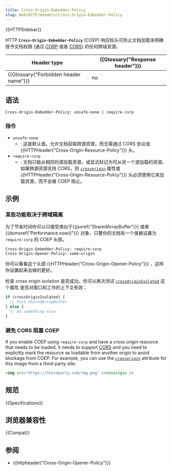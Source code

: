 ```yaml
---
title: Cross-Origin-Embedder-Policy
slug: Web/HTTP/Headers/Cross-Origin-Embedder-Policy
---
```


{{HTTPSidebar}}

HTTP **`Cross-Origin-Embedder-Policy`** (COEP) 响应标头可防止文档加载未明确授予文档权限 (通过 [CORP](</zh-CN/docs/Web/HTTP/Cross-Origin_Resource_Policy_(CORP)>) 或者 [CORS](/zh-CN/docs/Web/HTTP/CORS)) 的任何跨域资源。

| Header type                           | {{Glossary("Response header")}} |
| ------------------------------------- | ------------------------------- |
| {{Glossary("Forbidden header name")}} | no                              |

## 语法

```plain
Cross-Origin-Embedder-Policy: unsafe-none | require-corp
```

### 指令

- `unsafe-none`
  - : 这是默认值。允许文档获取跨源资源，而无需通过 CORS 协议或 {{HTTPHeader("Cross-Origin-Resource-Policy")}} 头。
- `require-corp`
  - : 文档只能从相同的源加载资源，或显式标记为可从另一个源加载的资源。
    如果跨源资源支持 CORS，则 [`crossorigin`](/zh-CN/docs/Web/HTML/Attributes/crossorigin) 属性或 {{HTTPHeader("Cross-Origin-Resource-Policy")}} 头必须使用它来加载资源，而不会被 COEP 阻止。

## 示例

### 某些功能取决于跨域隔离

为了节省时间你可以只接受类似于{{jsxref("SharedArrayBuffer")}} 或者 {{domxref("Performance.now()")}} 对象，只要你的文档有一个值被设置为`require-corp` 的 COEP 头部。

```plain
Cross-Origin-Embedder-Policy: require-corp
Cross-Origin-Opener-Policy: same-origin
```

你可以看看这个头部 {{HTTPHeader("Cross-Origin-Opener-Policy")}} ，这样你设置起来会做的更好。

检查 cross origin isolation 是否成功，你可以再次测试 [`crossOriginIsolated`](/zh-CN/docs/Web/API/crossOriginIsolated) 这个属性 是否对窗口和工作的上下文有效：

```js
if (crossOriginIsolated) {
  // Post SharedArrayBuffer
} else {
  // Do something else
}
```

### 避免 CORS 阻塞 COEP

If you enable COEP using `require-corp` and have a cross origin resource that needs to be loaded, it needs to support [CORS](/zh-CN/docs/Web/HTTP/CORS) and you need to explicitly mark the resource as loadable from another origin to avoid blockage from COEP. For example, you can use the [`crossorigin`](/zh-CN/docs/Web/HTML/Attributes/crossorigin) attribute for this image from a third-party site:

```html
<img src="https://thirdparty.com/img.png" crossorigin />
```

## 规范

{{Specifications}}

## 浏览器兼容性

{{Compat}}

## 参阅

- {{httpheader("Cross-Origin-Opener-Policy")}}
